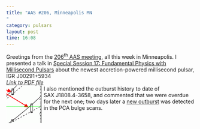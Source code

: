 ```yaml
---
title: "AAS #206, Minneapolis MN
"
category: pulsars
layout: post
time: 16:08
---
```

<!-- header generated from blosxom format post; make_header.pl 23.1.2022 -->
<p>
<!-- created by convert.pl on Tue Jan 31 00:25:46 EST 2012 -->
<!-- converted from ../2005/05/aas-206-minneapolis-mn.html -->
<!-- Post timestamp Wednesday, June 01, 2005 12:08 AM -->
<!-- touch -t 200506010008 -->
<!-- Labels: 2005, meetings -->
      Greetings from the <a href="http://www.aas.org/meetings/aas206/">206<sup>th</sup> AAS meeting</a>, all this week in Minneapolis. I presented a talk in <a href="http://www.aas.org/publications/baas/v37n2/aas206/S170.htm">Special Session 17: Fundamental Physics with Millisecond Pulsars</a> about the newest accretion-powered millisecond pulsar, IGR&nbsp;J00291+5934<br clear="left">
<a href="/~dgallow/docs/Galloway_17_06.pdf"><em>Link to PDF file</em></a><br>
<img src="/images/prediction.gif" align="left">I also mentioned the outburst history to date of SAX&nbsp;J1808.4-3658, and commented that we were overdue for the next one; two days later a <a href="http://www.astronomerstelegram.org/?read=505">new outburst</a> was detected in the PCA bulge scans.

